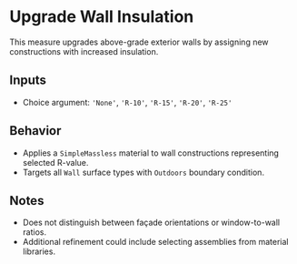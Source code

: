 # Upgrade Wall Insulation

This measure upgrades above-grade exterior walls by assigning new constructions with increased insulation.

## Inputs
- Choice argument: `'None'`, `'R-10'`, `'R-15'`, `'R-20'`, `'R-25'`

## Behavior
- Applies a `SimpleMassless` material to wall constructions representing selected R-value.
- Targets all `Wall` surface types with `Outdoors` boundary condition.

## Notes
- Does not distinguish between façade orientations or window-to-wall ratios.
- Additional refinement could include selecting assemblies from material libraries.
